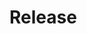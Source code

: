 # Release

<!-- Uncomment each section when required -->

<!-- ## New Feature -->

<!-- ## Bug Fix -->

<!-- ## Improvement -->

<!-- ## Chores -->

<!-- 
  This repository uses mathieudutour/github-tag-action to put tag automatically.
  But we don't use BREAKING CHANGE for major versioning.
  
  Set the title of pull request as following so that merge commit has message of

  fix/chore/docs: ... - increases patch
  feat: ... - increases minor
  
  For more information, see https://github.com/mathieudutour/github-tag-action#bumping
-->